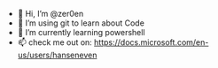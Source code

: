 - 👋 Hi, I’m @zer0en
- 👀 I’m using git to learn about Code
- 🌱 I’m currently learning powershell
- 📫 check me out on: https://docs.microsoft.com/en-us/users/hanseneven


<!---
zer0en/zer0en is a ✨ special ✨ repository because its `README.md` (this file) appears on your GitHub profile.
You can click the Preview link to take a look at your changes.
--->
